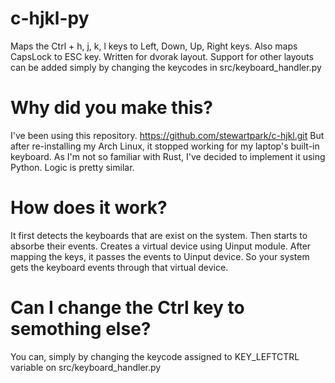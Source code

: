 # c-hjkl-py
Maps the Ctrl + h, j, k, l keys to Left, Down, Up, Right keys.
Also maps CapsLock to ESC key.
Written for dvorak layout. Support for other layouts can be added simply by changing the keycodes in src/keyboard_handler.py

# Why did you make this?
I've been using this repository. https://github.com/stewartpark/c-hjkl.git
But after re-installing my Arch Linux, it stopped working for my laptop's built-in keyboard.
As I'm not so familiar with Rust, I've decided to implement it using Python. Logic is pretty similar.

# How does it work?
It first detects the keyboards that are exist on the system. Then starts to absorbe their events. Creates a virtual device using Uinput module.
After mapping the keys, it passes the events to Uinput device. So your system gets the keyboard events through that virtual device.

# Can I change the Ctrl key to semothing else?
You can, simply by changing the keycode assigned to KEY_LEFTCTRL variable on src/keyboard_handler.py
